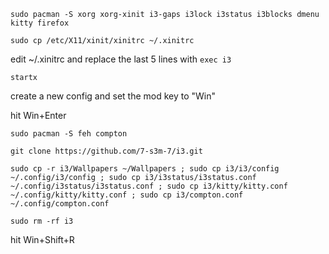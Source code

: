 ```sudo pacman -S xorg xorg-xinit i3-gaps i3lock i3status i3blocks dmenu kitty firefox```

```sudo cp /etc/X11/xinit/xinitrc ~/.xinitrc```

edit ~/.xinitrc and replace the last 5 lines with ```exec i3```

```startx```

create a new config and set the mod key to "Win"

hit Win+Enter

```sudo pacman -S feh compton```

```git clone https://github.com/7-s3m-7/i3.git```

```sudo cp -r i3/Wallpapers ~/Wallpapers ; sudo cp i3/i3/config ~/.config/i3/config ; sudo cp i3/i3status/i3status.conf ~/.config/i3status/i3status.conf ; sudo cp i3/kitty/kitty.conf ~/.config/kitty/kitty.conf ; sudo cp i3/compton.conf ~/.config/compton.conf```

```sudo rm -rf i3```

hit Win+Shift+R
